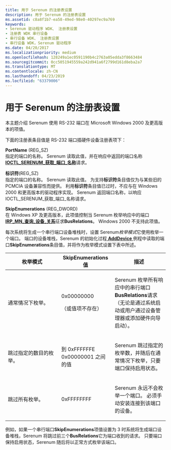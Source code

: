 ```yaml
---
title: 用于 Serenum 的注册表设置
description: 用于 Serenum 的注册表设置
ms.assetid: c8a8f1b7-ea58-49ed-98e0-40297ec9a769
keywords:
- Serenum 驱动程序 WDK、 注册表设置
- 注册表 WDK 串行设备
- 串行设备 WDK、 注册表设置
- 串行设备 WDK，Serenum 驱动程序
ms.date: 04/20/2017
ms.localizationpriority: medium
ms.openlocfilehash: 128249a1ec0591190b4c2763a05edda3f8663484
ms.sourcegitcommit: 0cc5051945559a242d941a6f2799d161d8eba2a7
ms.translationtype: MT
ms.contentlocale: zh-CN
ms.lasthandoff: 04/23/2019
ms.locfileid: "63379006"
---
```

# <a name="registry-settings-for-serenum"></a>用于 Serenum 的注册表设置





本主题介绍 Serenum 使用 RS-232 端口在 Microsoft Windows 2000 及更高版本的项值。

下面的注册表条目值是 RS-232 端口插硬件设备注册表项下：

<a href="" id="portname--reg-sz-"></a>**PortName** (REG\_SZ)  
指定的端口的名称。 Serenum 读取此值，并在响应中返回的端口名称[ **IOCTL\_SERENUM\_获取\_端口\_名称**](https://msdn.microsoft.com/library/windows/hardware/ff546533)请求。

<a href="" id="identifier--reg-sz-"></a>**标识符**(REG\_SZ)  
指定的端口的名称。 Serenum 读取此值。 为支持**标识符**条目值仅为与某些旧的 PCMCIA 设备兼容性而提供。 利用**标识符**条目值已过时，不应与在 Windows 2000 和更高版本的驱动程序实现。 Serenum 返回端口名称，以响应 IOCTL\_SERENUM\_获取\_端口\_名称请求。

<a href="" id="skipenumerations--reg-dword-"></a>**SkipEnumerations** (REG\_DWORD)  
在 Windows XP 及更高版本，此项值控制当 Serenum 枚举响应中的端口[ **IRP\_MN\_查询\_设备\_关系**](https://msdn.microsoft.com/library/windows/hardware/ff551670)征求**BusRelations**。 Windows 2000 不支持此项值。

每次系统将生成一个串行端口设备堆栈时，设置 Serenum*枚举模式*它使用枚举一个端口。 端口的设备堆栈，Serenum 的初始化过程[ **AddDevice** ](https://msdn.microsoft.com/library/windows/hardware/ff540521)例程中读取的端口**SkipEnumerations**条目值，并将作为枚举模式设置下表中所述。

<table>
<colgroup>
<col width="33%" />
<col width="33%" />
<col width="33%" />
</colgroup>
<thead>
<tr class="header">
<th>枚举模式</th>
<th>SkipEnumerations 值</th>
<th>描述</th>
</tr>
</thead>
<tbody>
<tr class="odd">
<td><p>通常情况下枚举。</p></td>
<td><p>0x00000000</p>
<p>（或值项不存在）</p></td>
<td><p>Serenum 枚举所有响应中的串行端口<strong>BusRelations</strong>请求 （无论是通过系统启动或用户通过设备管理器或添加硬件向导启动）。</p></td>
</tr>
<tr class="even">
<td><p>跳过指定的数目的枚举。</p></td>
<td><p>到 0xFFFFFFE 0x00000001 之间的值</p></td>
<td><p>Serenum 跳过指定的枚举数，并随后在通常情况下枚举，只要端口保持启用状态。</p></td>
</tr>
<tr class="odd">
<td><p>跳过所有枚举。</p></td>
<td><p>0xFFFFFFFF</p></td>
<td><p>Serenum 永远不会枚举一个端口。 必须手动安装连接到该端口的设备。</p></td>
</tr>
</tbody>
</table>

 

例如，如果一个串行端口**SkipEnumerations**项值设置为 3 时系统将生成端口设备堆栈，Serenum 将跳过前三个**BusRelations**它为端口收到的请求。 只要端口保持启用状态，Serenum 随后将以正常方式枚举该端口。

 

 




